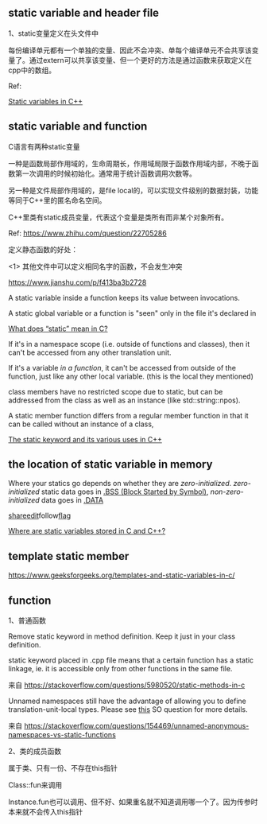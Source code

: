 ## static variable and header file

1、static变量定义在头文件中

每份编译单元都有一个单独的变量、因此不会冲突、单每个编译单元不会共享该变量了。通过extern可以共享该变量、但一个更好的方法是通过函数来获取定义在cpp中的数组。

 

Ref:

[Static variables in C++](https://stackoverflow.com/questions/3698043/static-variables-in-c)

## static variable and function

C语言有两种static变量

一种是函数局部作用域的，生命周期长，作用域局限于函数作用域内部，不晚于函数第一次调用的时候初始化。通常用于统计函数调用次数等。

另一种是文件局部作用域的，是file local的，可以实现文件级别的数据封装，功能等同于C++里的匿名命名空间。

C++里类有static成员变量，代表这个变量是类所有而非某个对象所有。

Ref: https://www.zhihu.com/question/22705286

 

 

定义静态函数的好处：

<1> 其他文件中可以定义相同名字的函数，不会发生冲突

https://www.jianshu.com/p/f413ba3b2728

 

 

A static variable inside a function keeps its value between invocations.

A static global variable or a function is "seen" only in the file it's declared in

[What does “static” mean in C?](https://stackoverflow.com/questions/572547/what-does-static-mean-in-c)

 

 

If it's in a namespace scope (i.e. outside of functions and classes), then it can't be accessed from any other translation unit.

If it's a variable *in a function*, it can't be accessed from outside of the function, just like any other local variable. (this is the local they mentioned)

class members have no restricted scope due to static, but can be addressed from the class as well as an instance (like std::string::npos).

 

A static member function differs from a regular member function in that it can be called without an instance of a class, 

[The static keyword and its various uses in C++](https://stackoverflow.com/questions/15235526/the-static-keyword-and-its-various-uses-in-c)

## the location of static variable in memory

Where your statics go depends on whether they are *zero-initialized*. *zero-initialized* static data goes in [.BSS (Block Started by Symbol)](http://en.wikipedia.org/wiki/.bss), *non-zero-initialized* data goes in [.DATA](http://en.wikipedia.org/wiki/Data_segment)

[share](https://stackoverflow.com/a/93411/7036316)[edit](https://stackoverflow.com/posts/93411/edit)follow[flag](https://stackoverflow.com/questions/93039/where-are-static-variables-stored-in-c-and-c#)

 

[Where are static variables stored in C and C++?](https://stackoverflow.com/questions/93039/where-are-static-variables-stored-in-c-and-c)

## template static member

https://www.geeksforgeeks.org/templates-and-static-variables-in-c/

## function

1、普通函数

Remove static keyword in method definition. Keep it just in your class definition.

static keyword placed in .cpp file means that a certain function has a static linkage, ie. it is accessible only from other functions in the same file.

 

来自 <https://stackoverflow.com/questions/5980520/static-methods-in-c> 

Unnamed namespaces still have the advantage of allowing you to define translation-unit-local types. Please see [this](https://stackoverflow.com/questions/4422507/superiority-of-unnamed-namespace-over-static) SO question for more details.

 

来自 <https://stackoverflow.com/questions/154469/unnamed-anonymous-namespaces-vs-static-functions> 

 

 

2、类的成员函数

属于类、只有一份、不存在this指针

Class::fun来调用

Instance.fun也可以调用、但不好、如果重名就不知道调用哪一个了。因为传参时本来就不会传入this指针